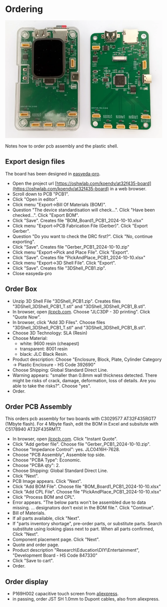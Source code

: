 # Ordering

[![at32f435 board](doc/at32f435-board/picture_small.webp)](https://raw.githubusercontent.com/koendv/at32f435-board/refs/heads/main/doc/at32f435-board/picture.webp)

Notes how to order pcb assembly and the plastic shell.

## Export design files

The board has been designed in [easyeda-pro](https://easyeda.com/).

- Open the project url [https://oshwlab.com/koendv/at32f435-board](https://oshwlab.com/koendv/at32f435-board) in a web browser.
- Scroll down to PCB "PCB1".
- Click "Open in editor".
- Click menu "Export->Bill Of Materials (BOM)".
- Question "The device standardisation will check...". Click "Have been checked...". Click "Export BOM".
- Click "Save". Creates file "BOM_Board1_PCB1_2024-10-10.xlsx"
- Click menu "Export->PCB Fabrication File (Gerber)". Click "Export Gerber".
- Question "Do you want to check the DRC first?". Click "No, continue exporting".
- Click "Save". Creates file "Gerber_PCB1_2024-10-10.zip"
- Click menu "Export->Pick and Place File". Click "Export".
- Click "Save". Creates file  "PickAndPlace_PCB1_2024-10-10.xlsx"
- Click menu "Export->3D Shell File". Click "Export".
- Click "Save". Creates file "3DShell_PCB1.zip".
- Close easyeda-pro

## Order Box

- Unzip 3D Shell File "3DShell_PCB1.zip". Creates files "3DShell_3DShell_PCB1_T.stl" and "3DShell_3DShell_PCB1_B.stl".
- In browser, open [jlcpcb.com](https://jlcpcb.com/). Choose "JLC3DP - 3D printing". Click "Quote Now".
- In browser, click "Add 3D Files". Choose files "3DShell_3DShell_PCB1_T.stl" and "3DShell_3DShell_PCB1_B.stl".
- Choose 3D Technology: SLA (Resin)
 - Choose Material:
     - white: 9600 resin (cheapest)
     - transparent: 8001 resin
     - black: JLC Black Resin.
 - Product description: Choose "Enclosure, Block, Plate, Cylinder Category -> Plastic Enclosure - HS Code 392690"
 - Choose Shipping: Global Standard Direct Line.
 - Warning appears: "smaller than 0.8mm wall thickness detected. There might be risks of crack, damage, deformation, loss of details. Are you able to take the risks?". Choose "yes".
 - Order.
 
## Order PCB Assembly
 This orders pcb assembly for two boards with C3029577 AT32F435RGT7 (1Mbyte flash). For 4 Mbyte flash, edit the BOM in Excel and subsitute with C5178940 AT32F435RMT7.
 
 - In browser, open [jlcpcb.com](https://jlcpcb.com/). Click "Instant Quote".
 - Click "Add gerber file". Choose file "Gerber_PCB1_2024-10-10.zip".
 - Choose "Impedance Control": yes. JLC0416H-7628.
 - Choose "PCB Assembly", Assemble top side.
 - Choose "PCBA Type": Economic.
 - Choose "PCBA qty": 2.
 - Choose Shipping: Global Standard Direct Line.
 - Click "Next".
 - PCB Image appears. Click "Next".
 - Click "Add BOM File". Choose file "BOM_Board1_PCB1_2024-10-10.xlsx"
 - Click "Add CPL File". Choose file "PickAndPlace_PCB1_2024-10-10.xlsx"
 - Click "Process BOM and CPL".
 - Error appears. "The below parts won't be assembled due to data missing.
... designators don't exist in the BOM file.". Click "Continue".
- Bill of Materials.
- If all parts available, click "Next".
- If "parts inventory shortage", pre-order  parts, or substitute parts. Search substitute using looking glass next to part. When all parts confirmed, Click "Next".
- Component placement page. Click "Next".
- Quote and order page.
- Product description "Research\Education\DIY\Entertainment", "Development Board - HS Code 847330"
- Click "Save to cart".
- Order.
 
## Order display
 
 - P169H002 capacitive touch screen from [aliexpress](https://aliexpress.com/wholesale?SearchText=P169H002&sortType=total_tranpro_desc).
 - in passing, order JST SH 1.0mm to Dupont cables, also from aliexpress.
 
